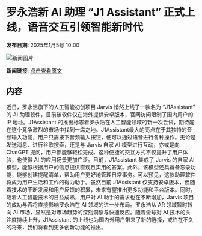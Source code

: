 # 罗永浩新 AI 助理 “J1 Assistant” 正式上线，语音交互引领智能新时代

**发布日期**: 2025年1月5号 10:00

![新闻图片](https://pic.chinaz.com/picmap/thumb/202412271614198779_2.jpg)

**新闻链接**: [点击查看原文](https://www.aibase.com/zh/news/14469)

## 内容

近日，罗永浩旗下的人工智能初创项目 Jarvis 悄然上线了一款名为 “J1Assistant” 的 AI 助理软件，目前该软件仅在海外提供安卓版本，官网访问限制了国内用户的 IP 地址。J1Assistant 的推出标志着罗永浩在人工智能领域的新一次尝试，期待能在这个竞争激烈的市场中找到一席之地。J1Assistant最大的亮点在于其独特的音频输入功能，用户只需按下音频输入按钮，便可以通过语音进行各种操作。无论是发送消息、进行谷歌搜索，还是与 Jarvis 自家 AI 模型进行互动，亦或是向 ChatGPT 提问，用户都能够轻松完成。这种便捷的交互方式不仅提升了用户体验，也使得 AI 的应用场景更加广泛。目前，J1Assistant 集成了 Jarvis 的自家 AI 模型，能够根据用户的信息提供直观且实用的答案。此外，该模型还具备备忘录功能，能够创建提醒清单，帮助用户更好地管理日常事务。可以预见，这款助理软件将成为用户生活和工作的得力助手。虽然目前 J1Assistant 仅支持安卓版本，但随着技术的不断发展和用户反馈的积累，未来有望推出更多功能和平台版本。同时，随着人工智能技术的日益成熟，用户对 AI 助手的需求也在不断增加，Jarvis 项目的成功与否将直接影响罗永浩在 AI 领域的进一步布局。罗永浩从 AR 领域暂时转向 AI 市场，显然是对市场趋势的深刻洞察与快速反应。随着全球对 AI 技术的关注度持续上升，J1Assistant 的上线也为国内外用户带来了新的选择，或许在不久的将来，我们将看到更多创新功能的推出。
